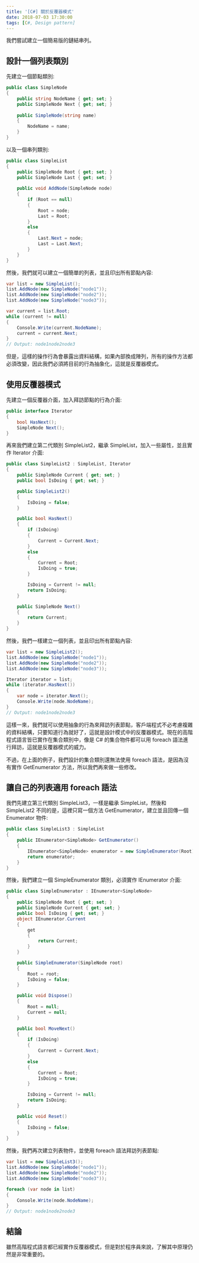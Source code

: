 ```yaml
---
title: '[C#] 關於反覆器模式'
date: 2018-07-03 17:30:00
tags: [C#, Design pattern]
---
```


我們嘗試建立一個簡易版的鏈結串列。

## 設計一個列表類別

先建立一個節點類別:

``` csharp
public class SimpleNode
{
    public string NodeName { get; set; }
    public SimpleNode Next { get; set; }
    
    public SimpleNode(string name)
    {
        NodeName = name;
    }
}
```

<!-- more --> 

以及一個串列類別:

``` csharp
public class SimpleList
{
    public SimpleNode Root { get; set; }
    public SimpleNode Last { get; set; }
    
    public void AddNode(SimpleNode node)
    {
        if (Root == null)
        {
            Root = node;
            Last = Root;
        }
        else
        {
            Last.Next = node;
            Last = Last.Next;
        }
    }
}
```

然後，我們就可以建立一個簡單的列表，並且印出所有節點內容:

``` csharp
var list = new SimpleList();
list.AddNode(new SimpleNode("node1"));
list.AddNode(new SimpleNode("node2"));
list.AddNode(new SimpleNode("node3"));

var current = list.Root;
while (current != null)
{
    Console.Write(current.NodeName);
    current = current.Next;
}
// Output: node1node2node3
```

但是，這樣的操作行為會暴露出資料結構，如果內部換成陣列，所有的操作方法都必須改變，因此我們必須將目前的行為抽象化，這就是反覆器模式。

## 使用反覆器模式

先建立一個反覆器介面，加入拜訪節點的行為介面:

``` csharp
public interface Iterator
{
    bool HasNext();
    SimpleNode Next();
}
```

再來我們建立第二代類別 SimpleList2，繼承 SimpleList，加入一些屬性，並且實作 Iterator 介面:

``` csharp
public class SimpleList2 : SimpleList, Iterator
{
    public SimpleNode Current { get; set; }
    public bool IsDoing { get; set; }

    public SimpleList2()
    {
        IsDoing = false;
    }

    public bool HasNext()
    {
        if (IsDoing)
        {
            Current = Current.Next;
        }
        else
        {
            Current = Root;
            IsDoing = true;
        }

        IsDoing = Current != null;
        return IsDoing;
    }

    public SimpleNode Next()
    {
        return Current;
    }
}
```

然後，我們一樣建立一個列表，並且印出所有節點內容:

``` csharp
var list = new SimpleList2();
list.AddNode(new SimpleNode("node1"));
list.AddNode(new SimpleNode("node2"));
list.AddNode(new SimpleNode("node3"));

Iterator iterator = list;
while (iterator.HasNext())
{
    var node = iterator.Next();
    Console.Write(node.NodeName);
}
// Output: node1node2node3
```

這樣一來，我們就可以使用抽象的行為來拜訪列表節點，客戶端程式不必考慮複雜的資料結構，只要知道行為就好了，這就是設計模式中的反覆器模式。現在的高階程式語言皆已實作在集合類別中，像是 C# 的集合物件都可以用 foreach 語法進行拜訪，這就是反覆器模式的威力。

不過，在上面的例子，我們設計的集合類別還無法使用 foreach 語法，是因為沒有實作 GetEnumerator 方法，所以我們再來做一些修改。

## 讓自己的列表適用 foreach 語法

我們先建立第三代類別 SimpleList3，一樣是繼承 SimpleList，然後和 SimpleList2 不同的是，這裡只寫一個方法  GetEnumerator，建立並且回傳一個 Enumerator 物件:

``` csharp
public class SimpleList3 : SimpleList
{
    public IEnumerator<SimpleNode> GetEnumerator()
    {
        IEnumerator<SimpleNode> enumerator = new SimpleEnumerator(Root);
        return enumerator; 
    }
}
```

然後，我們建立一個 SimpleEnumerator 類別，必須實作 IEnumerator 介面:

``` csharp
public class SimpleEnumerator : IEnumerator<SimpleNode>
{      
    public SimpleNode Root { get; set; }
    public SimpleNode Current { get; set; }
    public bool IsDoing { get; set; }
    object IEnumerator.Current
    {
        get
        {
            return Current;
        }
    }

    public SimpleEnumerator(SimpleNode root)
    {
        Root = root;
        IsDoing = false;
    }

    public void Dispose()
    {
        Root = null;
        Current = null;
    }

    public bool MoveNext()
    {
        if (IsDoing)
        {
            Current = Current.Next;
        }
        else
        {
            Current = Root;
            IsDoing = true;
        }

        IsDoing = Current != null;
        return IsDoing;
    }

    public void Reset()
    {
        IsDoing = false;
    }
}
```

然後，我們再次建立列表物件，並使用 foreach 語法拜訪列表節點:

``` csharp
var list = new SimpleList3();
list.AddNode(new SimpleNode("node1"));
list.AddNode(new SimpleNode("node2"));
list.AddNode(new SimpleNode("node3"));

foreach (var node in list)
{
    Console.Write(node.NodeName);
}
// Output: node1node2node3
```

## 結論

雖然高階程式語言都已經實作反覆器模式，但是對於程序員來說，了解其中原理仍然是非常重要的。

